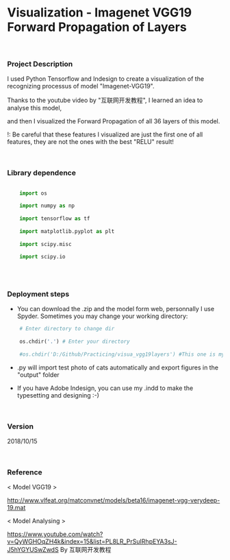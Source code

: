 

# Visualization - Imagenet VGG19 Forward Propagation of Layers

<br />

### Project Description

I used Python Tensorflow and Indesign to create a visualization of the recognizing processus of model "Imagenet-VGG19".

Thanks to the youtube video by "互联网开发教程", I learned an idea to analyse this model,

and then I visualized the Forward Propagation of all 36 layers of this model.

!: Be careful that these features I visualized are just the first one of all features, they are not the ones with the best "RELU" result!

<br />

### Library dependence

```python

    import os
    
    import numpy as np
    
    import tensorflow as tf
    
    import matplotlib.pyplot as plt
    
    import scipy.misc
    
    import scipy.io
 
```

<br />

### Deployment steps

 * You can download the .zip and the model form web, personnally I use Spyder. Sometimes you may change your working directory:

```python
    # Enter directory to change dir
    
    os.chdir('.') # Enter your directory
    
    #os.chdir('D:/Github/Practicing/visua_vgg19layers') #This one is my dir
```

 * .py will import test photo of cats automatically and export figures in the "output" folder


 * If you have Adobe Indesign, you can use my .indd to make the typesetting and designing :-)
 
<br />

### Version

2018/10/15

<br />

### Reference

< Model VGG19 >

http://www.vlfeat.org/matconvnet/models/beta16/imagenet-vgg-verydeep-19.mat

< Model Analysing >

https://www.youtube.com/watch?v=QyWGHOqZH4k&index=15&list=PL8LR_PrSuIRhpEYA3sJ-J5hYGYUSwZwdS 
By 互联网开发教程

